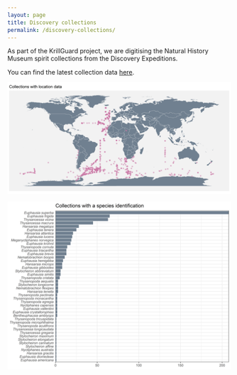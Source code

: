 ```yaml
---
layout: page
title: Discovery collections
permalink: /discovery-collections/
---
```


As part of the KrillGuard project, we are digitising the Natural History Museum spirit collections from the Discovery Expeditions. 

You can find the latest collection data [here](https://github.com/o-william-white/o-william-white.github.io/tree/main/data).  

![map](images/map.png)

![map](images/species.png)
